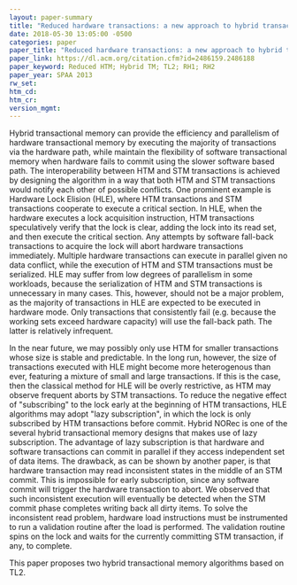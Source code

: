 ```yaml
---
layout: paper-summary
title: "Reduced hardware transactions: a new approach to hybrid transactional memory"
date: 2018-05-30 13:05:00 -0500
categories: paper
paper_title: "Reduced hardware transactions: a new approach to hybrid transactional memory"
paper_link: https://dl.acm.org/citation.cfm?id=2486159.2486188
paper_keyword: Reduced HTM; Hybrid TM; TL2; RH1; RH2
paper_year: SPAA 2013
rw_set: 
htm_cd: 
htm_cr: 
version_mgmt: 
---
```


Hybrid transactional memory can provide the efficiency and parallelism of hardware transactional 
memory by executing the majority of transactions via the hardware path, while maintain the flexibility
of software transactional memory when hardware fails to commit using the slower software based path.
The interoperability between HTM and STM transactions is achieved by designing the algorithm
in a way that both HTM and STM transactions would notify each other of possible conflicts. One
prominent example is Hardware Lock Elision (HLE), where HTM transactions and STM transactions cooperate
to execute a critical section. In HLE, when the hardware executes a lock acquisition instruction, HTM transactions 
speculatively verify that the lock is clear, adding the lock into its read set, and then execute the critical section. 
Any attempts by software fall-back transactions to acquire the lock will abort hardware transactions immediately. 
Multiple hardware transactions can execute in parallel given no data conflict, while the execution of 
HTM and STM transactions must be serialized. HLE may suffer from low degrees of parallelism in some workloads, 
because the serialization of HTM and STM transactions is unnecessary in many cases. This, however, should not
be a major problem, as the majority of transactions in HLE are expected to be executed in hardware mode. 
Only transactions that consistently fail (e.g. because the working sets exceed hardware capacity) will 
use the fall-back path. The latter is relatively infrequent.

In the near future, we may possibly only use HTM for smaller transactions whose size is stable and predictable. 
In the long run, however, the size of transactions executed with HLE might become more heterogenous than 
ever, featuring a mixture of small and large transactions. If this is the case, then the classical method for 
HLE will be overly restrictive, as HTM may observe frequent aborts by STM transactions. To reduce the negative effect
of "subscribing" to the lock early at the beginning of HTM transactions, HLE algorithms may adopt "lazy subscription", 
in which the lock is only subscribed by HTM transactions before commit. Hybrid NORec is one of the several 
hybrid transactional memory designs that makes use of lazy subscription. The advantage of lazy subscription is that
hardware and software transactions can commit in parallel if they access independent set of data items. The drawback,
as can be shown by another paper, is that hardware transaction may read inconsistent states in the middle of an
STM commit. This is impossible for early subscription, since any software commit will trigger the hardware transaction
to abort. We observed that such inconsistent execution will eventually be detected when the STM commit phase completes 
writing back all dirty items. To solve the inconsistent read problem, hardware load instructions must be instrumented 
to run a validation routine after the load is performed. The validation routine spins on the lock and waits for the 
currently committing STM transaction, if any, to complete. 

This paper proposes two hybrid transactional memory algorithms based on TL2. 